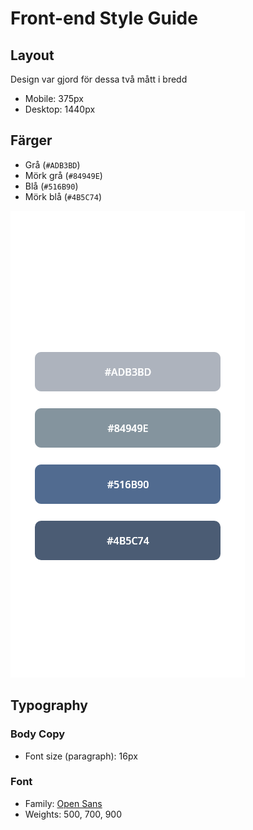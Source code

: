 # Front-end Style Guide

## Layout

Design var gjord för dessa två mått i bredd

- Mobile: 375px
- Desktop: 1440px

## Färger

- Grå (`#ADB3BD`)
- Mörk grå (`#84949E`)
- Blå (`#516B90`)
- Mörk blå (`#4B5C74`)

![Se färgerna här](./design/colors.png)

## Typography

### Body Copy

- Font size (paragraph): 16px

### Font

- Family: [Open Sans](https://fonts.google.com/specimen/Open+Sans)
- Weights: 500, 700, 900
